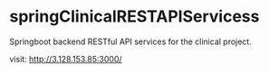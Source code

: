# springClinicalRESTAPIServicess

Springboot backend RESTful API services for the clinical project.

visit:   http://3.128.153.85:3000/
